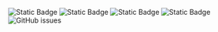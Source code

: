 ![Static Badge](https://img.shields.io/badge/blacklists-60-000000) ![Static Badge](https://img.shields.io/badge/blacklisted-2656597-cc0000) ![Static Badge](https://img.shields.io/badge/whitelisted-2244-00CC00) ![Static Badge](https://img.shields.io/badge/streaming_blacklist-28107-000000) ![GitHub issues](https://img.shields.io/github/issues/fabriziosalmi/blacklists)
